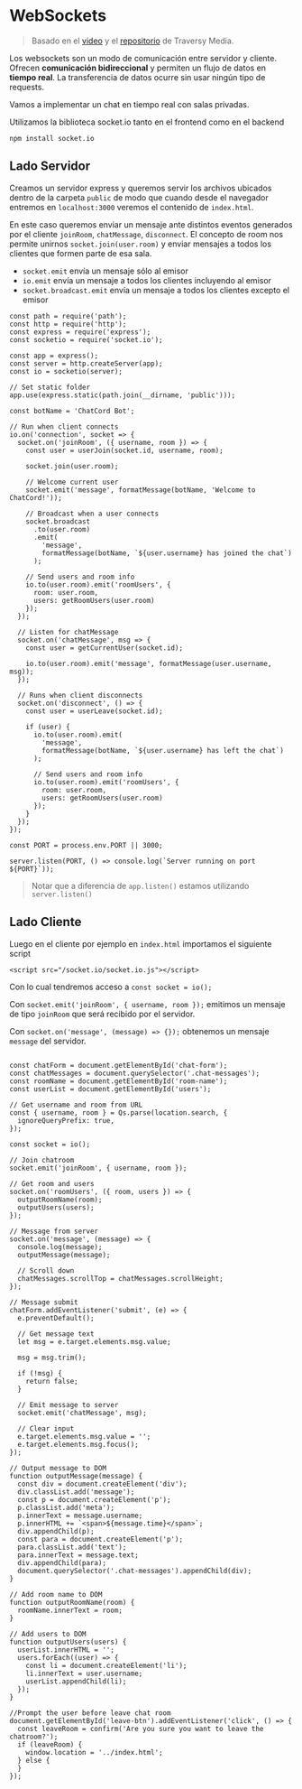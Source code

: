 # WebSockets

> Basado en el [video](https://www.youtube.com/watch?v=jD7FnbI76Hg) y el [repositorio](https://github.com/bradtraversy/chatcord/blob/master/public/js/main.js) de Traversy Media.

Los websockets son un modo de comunicación entre servidor y cliente. Ofrecen **comunicación bidireccional** y permiten un flujo de datos en **tiempo real**. La transferencia de datos ocurre sin usar ningún tipo de requests.



Vamos a implementar un chat en tiempo real con salas privadas.



Utilizamos la biblioteca socket.io tanto en el frontend como en el backend

```
npm install socket.io
```



## Lado Servidor

Creamos un servidor express y queremos servir los archivos ubicados dentro de la carpeta `public` de modo que cuando desde el navegador entremos en `localhost:3000` veremos el contenido de `index.html`.

En este caso queremos enviar un mensaje ante distintos eventos generados por el cliente `joinRoom`, `chatMessage`, `disconnect`. El concepto de room nos permite unirnos `socket.join(user.room)` y enviar mensajes a todos los clientes que formen parte de esa sala.

- `socket.emit` envía un mensaje sólo al emisor
- `io.emit` envía un mensaje a todos los clientes incluyendo al emisor
- `socket.broadcast.emit` envía un mensaje a todos los clientes excepto el emisor

```
const path = require('path');
const http = require('http');
const express = require('express');
const socketio = require('socket.io');

const app = express();
const server = http.createServer(app);
const io = socketio(server);

// Set static folder
app.use(express.static(path.join(__dirname, 'public')));

const botName = 'ChatCord Bot';

// Run when client connects
io.on('connection', socket => {
  socket.on('joinRoom', ({ username, room }) => {
    const user = userJoin(socket.id, username, room);

    socket.join(user.room);

    // Welcome current user
    socket.emit('message', formatMessage(botName, 'Welcome to ChatCord!'));

    // Broadcast when a user connects
    socket.broadcast
      .to(user.room)
      .emit(
        'message',
        formatMessage(botName, `${user.username} has joined the chat`)
      );

    // Send users and room info
    io.to(user.room).emit('roomUsers', {
      room: user.room,
      users: getRoomUsers(user.room)
    });
  });

  // Listen for chatMessage
  socket.on('chatMessage', msg => {
    const user = getCurrentUser(socket.id);

    io.to(user.room).emit('message', formatMessage(user.username, msg));
  });

  // Runs when client disconnects
  socket.on('disconnect', () => {
    const user = userLeave(socket.id);

    if (user) {
      io.to(user.room).emit(
        'message',
        formatMessage(botName, `${user.username} has left the chat`)
      );

      // Send users and room info
      io.to(user.room).emit('roomUsers', {
        room: user.room,
        users: getRoomUsers(user.room)
      });
    }
  });
});

const PORT = process.env.PORT || 3000;

server.listen(PORT, () => console.log(`Server running on port ${PORT}`));
```

> Notar que a diferencia de `app.listen()` estamos utilizando `server.listen()`



## Lado Cliente

Luego en el cliente por ejemplo en `index.html` importamos el siguiente script

```
<script src="/socket.io/socket.io.js"></script>
```

Con lo cual tendremos acceso a `const socket = io();`



Con `socket.emit('joinRoom', { username, room });` emitimos un mensaje de tipo `joinRoom` que será recibido por el servidor.

Con `socket.on('message', (message) => {});` obtenemos un mensaje `message` del servidor.

```

const chatForm = document.getElementById('chat-form');
const chatMessages = document.querySelector('.chat-messages');
const roomName = document.getElementById('room-name');
const userList = document.getElementById('users');

// Get username and room from URL
const { username, room } = Qs.parse(location.search, {
  ignoreQueryPrefix: true,
});

const socket = io();

// Join chatroom
socket.emit('joinRoom', { username, room });

// Get room and users
socket.on('roomUsers', ({ room, users }) => {
  outputRoomName(room);
  outputUsers(users);
});

// Message from server
socket.on('message', (message) => {
  console.log(message);
  outputMessage(message);

  // Scroll down
  chatMessages.scrollTop = chatMessages.scrollHeight;
});

// Message submit
chatForm.addEventListener('submit', (e) => {
  e.preventDefault();

  // Get message text
  let msg = e.target.elements.msg.value;

  msg = msg.trim();

  if (!msg) {
    return false;
  }

  // Emit message to server
  socket.emit('chatMessage', msg);

  // Clear input
  e.target.elements.msg.value = '';
  e.target.elements.msg.focus();
});

// Output message to DOM
function outputMessage(message) {
  const div = document.createElement('div');
  div.classList.add('message');
  const p = document.createElement('p');
  p.classList.add('meta');
  p.innerText = message.username;
  p.innerHTML += `<span>${message.time}</span>`;
  div.appendChild(p);
  const para = document.createElement('p');
  para.classList.add('text');
  para.innerText = message.text;
  div.appendChild(para);
  document.querySelector('.chat-messages').appendChild(div);
}

// Add room name to DOM
function outputRoomName(room) {
  roomName.innerText = room;
}

// Add users to DOM
function outputUsers(users) {
  userList.innerHTML = '';
  users.forEach((user) => {
    const li = document.createElement('li');
    li.innerText = user.username;
    userList.appendChild(li);
  });
}

//Prompt the user before leave chat room
document.getElementById('leave-btn').addEventListener('click', () => {
  const leaveRoom = confirm('Are you sure you want to leave the chatroom?');
  if (leaveRoom) {
    window.location = '../index.html';
  } else {
  }
});
```

